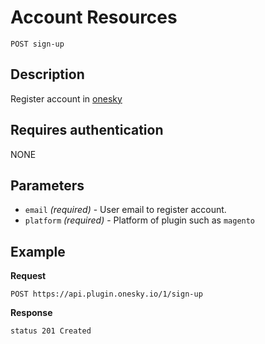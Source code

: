 # Account Resources

    POST sign-up

## Description
Register account in [onesky](http://oneskyapp.com)


## Requires authentication
NONE


## Parameters
- `email` _(required)_ - User email to register account.
- `platform` _(required)_ - Platform of plugin such as `magento`


## Example
**Request**

    POST https://api.plugin.onesky.io/1/sign-up

**Response**
```
status 201 Created
```
